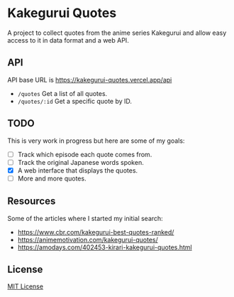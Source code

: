# Kakegurui Quotes
A project to collect quotes from the anime series Kakegurui and allow easy access to it in data format and a web API.

## API
API base URL is <https://kakegurui-quotes.vercel.app/api>

- `/quotes` Get a list of all quotes.
- `/quotes/:id` Get a specific quote by ID.

## TODO
This is very work in progress but here are some of my goals:

- [ ] Track which episode each quote comes from.
- [ ] Track the original Japanese words spoken.
- [x] A web interface that displays the quotes.
- [ ] More and more quotes.

## Resources
Some of the articles where I started my initial search:

* <https://www.cbr.com/kakegurui-best-quotes-ranked/>
* <https://animemotivation.com/kakegurui-quotes/>
* <https://amodays.com/402453-kirari-kakegurui-quotes.html>

## License
[MIT License](LICENSE)
